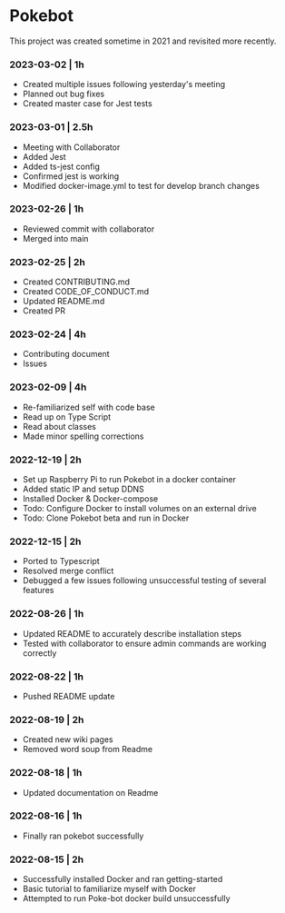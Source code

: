 # Pokebot

This project was created sometime in 2021 and revisited more recently.

### 2023-03-02 | 1h
- Created multiple issues following yesterday's meeting
- Planned out bug fixes
- Created master case for Jest tests

### 2023-03-01 | 2.5h
- Meeting with Collaborator
- Added Jest
- Added ts-jest config
- Confirmed jest is working
- Modified docker-image.yml to test for develop branch changes

### 2023-02-26 | 1h
- Reviewed commit with collaborator
- Merged into main

### 2023-02-25 | 2h
- Created CONTRIBUTING.md
- Created CODE_OF_CONDUCT.md
- Updated README.md
- Created PR

### 2023-02-24 | 4h
- Contributing document
- Issues

### 2023-02-09 | 4h
- Re-familiarized self with code base
- Read up on Type Script
- Read about classes
- Made minor spelling corrections

### 2022-12-19 | 2h
- Set up Raspberry Pi to run Pokebot in a docker container
- Added static IP and setup DDNS
- Installed Docker & Docker-compose
- Todo: Configure Docker to install volumes on an external drive
- Todo: Clone Pokebot beta and run in Docker

### 2022-12-15 | 2h
- Ported to Typescript
- Resolved merge conflict
- Debugged a few issues following unsuccessful testing of several features

### 2022-08-26 | 1h
- Updated README to accurately describe installation steps
- Tested with collaborator to ensure admin commands are working correctly
 
### 2022-08-22 | 1h
- Pushed README update

### 2022-08-19 | 2h
- Created new wiki pages
- Removed word soup from Readme

### 2022-08-18 | 1h
- Updated documentation on Readme

### 2022-08-16 | 1h
- Finally ran pokebot successfully

### 2022-08-15 | 2h
- Successfully installed Docker and ran getting-started
- Basic tutorial to familiarize myself with Docker
- Attempted to run Poke-bot docker build unsuccessfully

